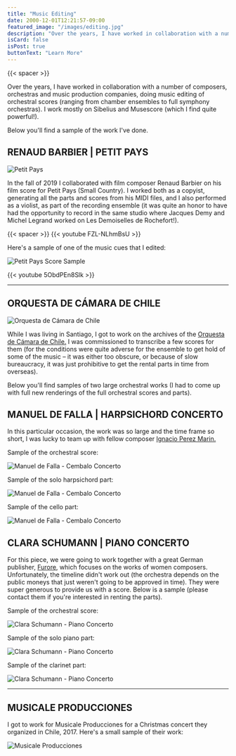 ```yaml
---
title: "Music Editing"
date: 2000-12-01T12:21:57-09:00
featured_image: "/images/editing.jpg"
description: "Over the years, I have worked in collaboration with a number of composers, orchestras and music production companies, doing music editing of orchestral scores (ranging from chamber ensembles to full symphony orchestras). I work mostly on Sibelius and Musescore."
isCard: false
isPost: true
buttonText: "Learn More"
---
```


{{< spacer >}}

Over the years, I have worked in collaboration with a number of composers, orchestras and music production companies, doing music editing of orchestral scores (ranging from chamber ensembles to full symphony orchestras). I work mostly on Sibelius and Musescore (which I find quite powerful!).

Below you'll find a sample of the work I've done.

## RENAUD BARBIER | PETIT PAYS

![Petit Pays](petitpays.jpg)

In the fall of 2019 I collaborated with film composer Renaud Barbier on his film score for Petit Pays (Small Country). I worked both as a copyist, generating all the parts and scores from his MIDI files, and I also performed as a violist, as part of the recording ensemble (it was quite an honor to have had the opportunity to record in the same studio where Jacques Demy and Michel Legrand worked on Les Demoiselles de Rochefort!).

{{< spacer >}}
{{< youtube FZL-NLhmBsU >}}

Here's a sample of one of the music cues that I edited:

![Petit Pays Score Sample](petitpaysM15.jpg)

{{< youtube 5ObdPEn8Slk >}}

---

## ORQUESTA DE CÁMARA DE CHILE

![Orquesta de Cámara de Chile](occh.jpg)

While I was living in Santiago, I got to work on the archives of the [Orquesta de Cámara de Chile.](https://www.cultura.gob.cl/orquesta-de-camara/) I was commissioned to transcribe a few scores for them (for the conditions were quite adverse for the ensemble to get hold of some of the music – it was either too obscure, or because of slow bureaucracy, it was just prohibitive to get the rental parts in time from overseas).

Below you'll find samples of two large orchestral works (I had to come up with full new renderings of the full orchestral scores and parts).

## MANUEL DE FALLA | HARPSICHORD CONCERTO

In this particular occasion, the work was so large and the time frame so short, I was lucky to team up with fellow composer [Ignacio Perez Marin.](http://ignacioperezmarin.com/)

Sample of the orchestral score:

![Manuel de Falla - Cembalo Concerto](fallaSCO.jpg)

Sample of the solo harpsichord part:

![Manuel de Falla - Cembalo Concerto](fallaCEM.jpg)

Sample of the cello part:

![Manuel de Falla - Cembalo Concerto](fallaCLO.jpg)

## CLARA SCHUMANN | PIANO CONCERTO

For this piece, we were going to work together with a great German publisher, [Furore,](https://furore-verlag.de/en/start/) which focuses on the works of women composers. Unfortunately, the timeline didn't work out (the orchestra depends on the public moneys that just weren't going to be approved in time). They were super generous to provide us with a score. Below is a sample (please contact them if you're interested in renting the parts).

Sample of the orchestral score:

![Clara Schumann - Piano Concerto](csSCO.jpg)

Sample of the solo piano part:

![Clara Schumann - Piano Concerto](csPNO.jpg)

Sample of the clarinet part:

![Clara Schumann - Piano Concerto](csCLA.jpg)

---

## MUSICALE PRODUCCIONES

I got to work for Musicale Producciones for a Christmas concert they organized in Chile, 2017. Here's a small sample of their work:

![Musicale Producciones](musicale.jpg)